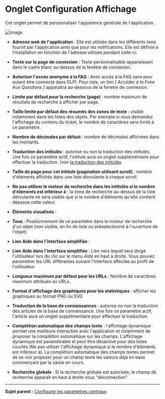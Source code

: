 Onglet Configuration Affichage
==============================

Cet onglet permet de personnaliser l'apparence générale de l'application.

![image](docs/image/ConfigGenerale.png)

- **Adresse web de l'application** : Elle est utilisée dans les différents liens fournit par l'application ainsi que pour les notifications. Elle est définie à l'installation en fonction de l'adresse utilisée pendant celle-ci.

- **Texte sur la page de connexion** : Texte personnalisable apparaissant dans le cadre blanc au-dessus de la fenêtre de connexion.

- **Autoriser l'accès anonyme à la FAQ** : Avoir accès à la FAQ sans pour autant être connecté dans GLPI.
  Pour cela, un lien *[ Accéder à la Foire Aux Questions ]* apparaitra au-dessous de la fenetre de connexion.

- **Limite par défaut pour la recherche (page)** : nombre maximum de résultats de recherche à afficher par page.

- **Taille limite par défaut des résumés des zones de texte** : visible notamment dans les listes des objets.
  Par exemple si vous demandez l'affichage du contenu du ticket, le nombre de caractères sera limité à ce paramètre.

- **Nombre de décimales par défaut** : nombre de décimales affichées dans les montants.

- **Traduction des intitulés** : autorise ou non la traduction des intitulés. Une fois ce paramètre actif, l'intitulé aura un onglet supplémentaire pour effectuer la traduction. (voir [la traduction des intitulés](08_Module_Configuration/02_Intitulés/02_Onglet_Traduction.md).

- **Taille de page pour cet intitulé (pagination utilisant scroll)** : nombre d'éléments affichés dans une liste déroulante à chaque scroll.

- **Ne pas utiliser le moteur de recherche dans les intitulés si le nombre d'éléments est inférieur à** : la zone de recherche au-dessus de la liste déroulante ne sera visible que si le nombre d'éléments qu'elle contient dépasse cette valeur.

- **Éléments visualisés** : 
- **Tous** : 
  Positionnement de ce paramètre dans le moteur de recherche d'un objet (non visible, en fin de liste ou préselectionné à l'ouverture de l'objet).

- **Lien Aide dans l'interface simplifiée** :
- **Lien Aide dans l'interface simplifiée** : 
  Lien vers lequel sera dirigé l'utilisateur lors du clic sur le menu *Aide* en haut à droite.
  Vous pouvez parametrer les URL différentes suivant l'interface affectée au profil de l'utilisateur.

- **Longueur maximum par défaut pour les URLs** : Nombre de caractères maximum attribués au URLs.

- **Format d'affichage des graphiques pour les statistiques** : afficher les graphiques au format PNG ou SVG

- **Traduction de la base de connaissances** : autorise ou non la traduction des articles de la base de connaissance. Une fois ce paramètre actif, l'article aura un onglet supplémentaire pour effectuer la traduction.

- **Complétion automatique des champs texte** : l'affichage dynamique permet une meilleure interaction avec l'application et notamment de proposer la complétion automatique sur les champs. L'affichage dynamique est paramétrable et peut être désactivé pour des listes courtes (Ne pas utiliser l'affichage dynamique si le nombre d'éléments est inférieur à). La complétion automatique des champs textes permet de se voir proposer pour un champ texte les valeurs déjà en base commençant par la saisie en cours.

- **Recherche globale** : Si la recherche globale est autorisée, le champ de recherche apparaît en haut à droite sous "déconnection".

------
**Sujet parent :** [Configurer les paramètres centraux](08_Module_Configuration/06_Générale/01_Configures_les_paramètres_centraux.md)